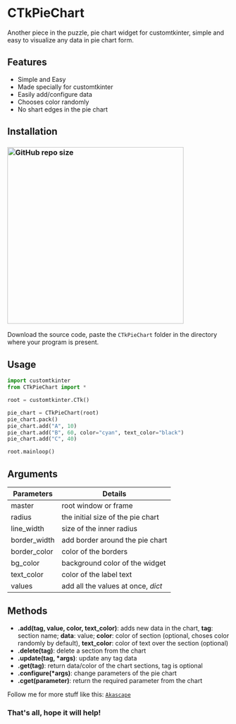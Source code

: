 # CTkPieChart
Another piece in the puzzle, pie chart widget for customtkinter, simple and easy to visualize any data in pie chart form.

## Features
- Simple and Easy
- Made specially for customtkinter
- Easily add/configure data
- Chooses color randomly
- No shart edges in the pie chart

## Installation
### [<img alt="GitHub repo size" src="https://img.shields.io/github/repo-size/Akascape/CTkPieChart?&color=white&label=Download%20Source%20Code&logo=Python&logoColor=yellow&style=for-the-badge"  width="400">](https://github.com/Akascape/CTkPieChart/archive/refs/heads/main.zip)

Download the source code, paste the `CTkPieChart` folder in the directory where your program is present.

## Usage
```python
import customtkinter
from CTkPieChart import *

root = customtkinter.CTk()

pie_chart = CTkPieChart(root)
pie_chart.pack()
pie_chart.add("A", 10)
pie_chart.add("B", 60, color="cyan", text_color="black")
pie_chart.add("C", 40)

root.mainloop()
```

## Arguments
| Parameters | Details |
|--------|----------|
| master	| root window or frame |
| radius | the initial size of the pie chart |
| line_width | size of the inner radius |
| border_width | add border around the pie chart |
| border_color | color of the borders |
| bg_color | background color of the widget |
| text_color | color of the label text |
| values | add all the values at once, _dict_ |

## Methods
- **.add(tag, value, color, text_color)**: adds new data in the chart, **tag**: section name; **data**: value; **color**: color of section (optional, choses color randomly by default), **text_color**: color of text over the section (optional)
- **.delete(tag)**: delete a section from the chart
- **.update(tag, *args)**: update any tag data
- **.get(tag)**: return data/color of the chart sections, tag is optional
- **.configure(*args)**: change parameters of the pie chart
- **.cget(parameter)**: return the required parameter from the chart

Follow me for more stuff like this: [`Akascape`](https://github.com/Akascape/)
### That's all, hope it will help!

